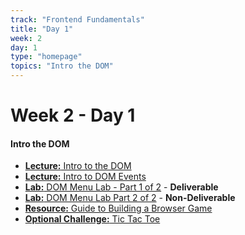 ```yaml
---
track: "Frontend Fundamentals"
title: "Day 1"
week: 2
day: 1
type: "homepage"
topics: "Intro the DOM" 
---
```



# Week 2 - Day 1    

#### Intro the DOM


- [**Lecture:** Intro to the DOM](/frontend-fundamentals/week-2/day-1/lecture-materials/intro-to-the-dom/)
- [**Lecture:** Intro to DOM Events](/frontend-fundamentals/week-2/day-1/lecture-materials/intro-to-dom-events/)
- [**Lab:** DOM Menu Lab - Part 1 of 2](/frontend-fundamentals/week-2/day-1/labs/dom-menu-lab-part-1/) - **Deliverable**
- [**Lab:** DOM Menu Lab Part 2 of 2](/frontend-fundamentals/week-2/day-1/labs/dom-menu-lab-part-2/) - **Non-Deliverable**
- [**Resource:** Guide to Building a Browser Game](/frontend-fundamentals/week-2/day-1/additional-materials/guide-to-building-a-browser-game/)
- [**Optional Challenge:** Tic Tac Toe](/frontend-fundamentals/week-2/day-1/labs/tic-tac-toe/)